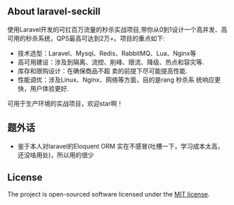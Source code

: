 

## About laravel-seckill

使用Laravel开发的可扛百万流量的秒杀实战项目,带你从0到1设计一个高并发、高可用的秒杀系统，QPS最高可达到2万+。项目的重点如下:
- 技术选型：Laravel、Mysql、Redis、RabbitMQ、Lua、Nginx等
- 高可用建设：涉及到隔离、流控、削峰、限流、降级、热点和容灾等.
- 库存和限购设计：在确保商品不超
  卖的前提下尽可能提高性能.
- 性能调优：涉及Linux、Nginx、网络等方面，目的是rang 秒杀系
  统响应更快，用户体验更好.


可用于生产环境的实战项目，欢迎star啊！



## 题外话
- 鉴于本人对laravel的Eloquent ORM 实在不感冒(吐槽一下，学习成本太高，还没啥用处)，所以用的很少



## License

The project is open-sourced software licensed under the [MIT license](https://opensource.org/licenses/MIT).
